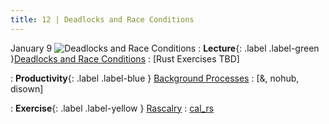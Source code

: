 ```yaml
---
title: 12 | Deadlocks and Race Conditions
---
```



January 9
![Deadlocks and Race Conditions](/bobs_new/assets/images/icons/12_deadlocks-and-race-conditions.png)
: **Lecture**{: .label .label-green }[Deadlocks and Race Conditions](/bobs_new/lectures#12-deadlocks-and-race-conditions)
  : [Rust Exercises TBD]

: **Productivity**{: .label .label-blue } [Background Processes]()
  : [&, nohub, disown]


: **Exercise**{: .label .label-yellow } [Rascalry](/bobs_new/exercises/#13-rascalry)
  : [cal_rs](https://github.com/dominikb1888/bobs_new/tree/main/exercises/cal_rs)





